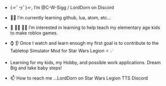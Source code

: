 - (☞ﾟヮﾟ)☞, I’m @C-W-Sigg / LordDorn on Discord

- 👨‍🎓     I’m currently learning github, lua, atom, etc...

- 🧔  👨‍🏫  👦👧  I’m interested in learning to help teach my elementary age kids to make roblox games. 

- ⌚ 👂 Once I watch and learn enough my first goal is to contribute to the Tabletop Simulator Mod for Star Wars Legion ⭐ ☄

- Learning for my kids, my Hobby,  and possible work applications. Dream Big and take baby steps!

- 📫 How to reach me ...LordDorn on Star Wars Legion TTS Discord

<!---
C-W-Sigg/C-W-Sigg is a ✨ special ✨ repository because its `README.md` (this file) appears on your GitHub profile.
You can click the Preview link to take a look at your changes.
--->
